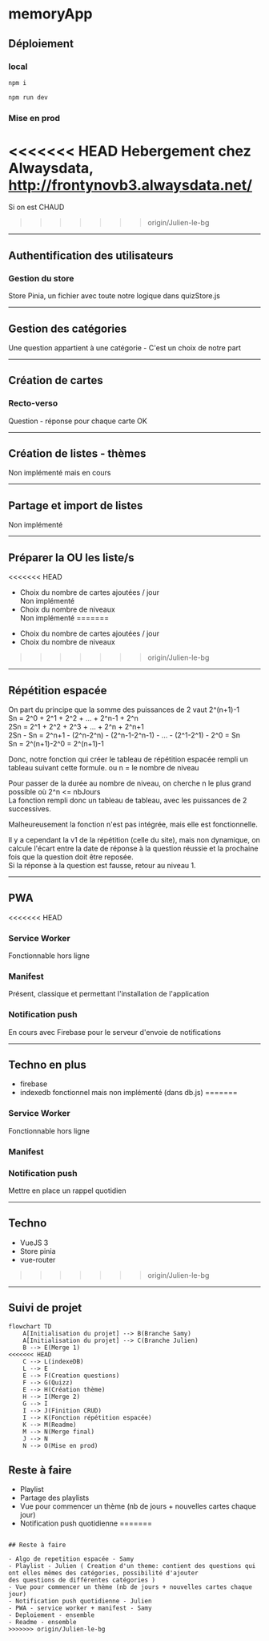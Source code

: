 # memoryApp

## Déploiement

### local

```bash
npm i
```

```bash
npm run dev
```

### Mise en prod
<<<<<<< HEAD
Hebergement chez Alwaysdata, http://frontynovb3.alwaysdata.net/
=======

Si on est CHAUD
>>>>>>> origin/Julien-le-bg

<hr>

## Authentification des utilisateurs

### Gestion du store
Store Pinia, un fichier avec toute notre logique dans quizStore.js
<hr>

## Gestion des catégories
Une question appartient à une catégorie - C'est un choix de notre part
<hr>

## Création de cartes

### Recto-verso

Question - réponse pour chaque carte
OK
<hr>

## Création de listes - thèmes
Non implémenté mais en cours
<hr>

## Partage et import de listes
Non implémenté
<hr>

## Préparer la OU les liste/s
<<<<<<< HEAD
* Choix du nombre de cartes ajoutées / jour  
    Non implémenté
* Choix du nombre de niveaux  
    Non implémenté
=======

- Choix du nombre de cartes ajoutées / jour
- Choix du nombre de niveaux

>>>>>>> origin/Julien-le-bg
<hr>

## Répétition espacée
On part du principe que la somme des puissances de 2 vaut 2^(n+1)-1  
Sn = 2^0 + 2^1 + 2^2 + ... + 2^n-1 + 2^n  
2Sn = 2^1 + 2^2 + 2^3 + ... + 2^n + 2^n+1  
2Sn - Sn = 2^n+1 - (2^n-2^n) - (2^n-1-2^n-1) - ... - (2^1-2^1) - 2^0 = Sn  
Sn = 2^(n+1)-2^0 = 2^(n+1)-1  

Donc, notre fonction qui créer le tableau de répétition espacée rempli un tableau suivant cette formule.
ou n = le nombre de niveau

Pour passer de la durée au nombre de niveau, on cherche n le plus grand possible où 2^n <= nbJours  
La fonction rempli donc un tableau de tableau, avec les puissances de 2 successives.

Malheureusement la fonction n'est pas intégrée, mais elle est fonctionnelle.

Il y a cependant la v1 de la répétition (celle du site), mais non dynamique, on calcule l'écart entre la date de réponse à la question réussie et la prochaine fois que la question doit être reposée.  
 Si la réponse à la question est fausse, retour au niveau 1.

<hr>

## PWA
<<<<<<< HEAD
### Service Worker
Fonctionnable hors ligne
### Manifest
Présent, classique et permettant l'installation de l'application
### Notification push
En cours avec Firebase pour le serveur d'envoie de notifications

<hr>

## Techno en plus
* firebase
* indexedb fonctionnel mais non implémenté (dans db.js)
=======

### Service Worker

Fonctionnable hors ligne

### Manifest

### Notification push

Mettre en place un rappel quotidien

<hr>

## Techno

- VueJS 3
- Store pinia
- vue-router
>>>>>>> origin/Julien-le-bg

<hr>

## Suivi de projet
```mermaid
flowchart TD
    A[Initialisation du projet] --> B(Branche Samy)
    A[Initialisation du projet] --> C(Branche Julien)
    B --> E(Merge 1)
<<<<<<< HEAD
    C --> L(indexeDB)
    L --> E
    E --> F(Creation questions)
    F --> G(Quizz)
    E --> H(Création thème)
    H --> I(Merge 2)
    G --> I
    I --> J(Finition CRUD)
    I --> K(Fonction répétition espacée)
    K --> M(Readme)
    M --> N(Merge final)
    J --> N
    N --> O(Mise en prod)

```

## Reste à faire 
* Playlist
* Partage des playlists
* Vue pour commencer un thème (nb de jours + nouvelles cartes chaque jour)
* Notification push quotidienne
=======
```

## Reste à faire

- Algo de repetition espacée - Samy
- Playlist - Julien ( Creation d'un theme: contient des questions qui ont elles mêmes des catégories, possibilité d'ajouter
des questions de différentes catégories )
- Vue pour commencer un thème (nb de jours + nouvelles cartes chaque jour)
- Notification push quotidienne - Julien
- PWA - service worker + manifest - Samy
- Deploiement - ensemble
- Readme - ensemble
>>>>>>> origin/Julien-le-bg
